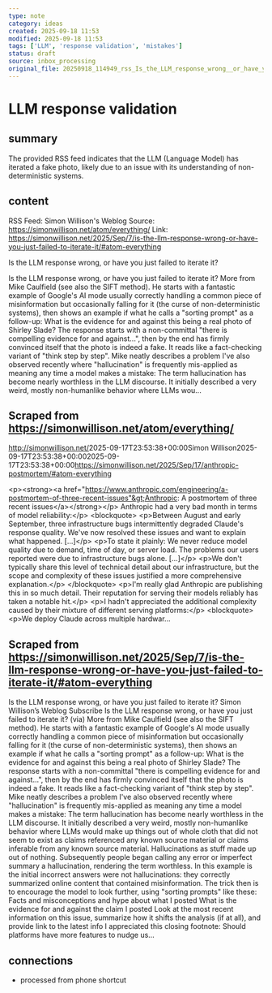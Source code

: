 ```yaml
---
type: note
category: ideas
created: 2025-09-18 11:53
modified: 2025-09-18 11:53
tags: ['LLM', 'response validation', 'mistakes']
status: draft
source: inbox_processing
original_file: 20250918_114949_rss_Is_the_LLM_response_wrong__or_have_you_just_failed.txt
---
```


# LLM response validation

## summary
The provided RSS feed indicates that the LLM (Language Model) has iterated a fake photo, likely due to an issue with its understanding of non-deterministic systems.

## content
RSS Feed: Simon Willison's Weblog
Source: https://simonwillison.net/atom/everything/
Link: https://simonwillison.net/2025/Sep/7/is-the-llm-response-wrong-or-have-you-just-failed-to-iterate-it/#atom-everything

Is the LLM response wrong, or have you just failed to iterate it?

Is the LLM response wrong, or have you just failed to iterate it? More from Mike Caulfield (see also the SIFT method). He starts with a fantastic example of Google's AI mode usually correctly handling a common piece of misinformation but occasionally falling for it (the curse of non-deterministic systems), then shows an example if what he calls a "sorting prompt" as a follow-up: What is the evidence for and against this being a real photo of Shirley Slade? The response starts with a non-committal "there is compelling evidence for and against...", then by the end has firmly convinced itself that the photo is indeed a fake. It reads like a fact-checking variant of "think step by step". Mike neatly describes a problem I've also observed recently where "hallucination" is frequently mis-applied as meaning any time a model makes a mistake: The term hallucination has become nearly worthless in the LLM discourse. It initially described a very weird, mostly non-humanlike behavior where LLMs wou...

## Scraped from https://simonwillison.net/atom/everything/
<?xml version="1.0" encoding="utf-8"?>
<feed xml:lang="en-us" xmlns="http://www.w3.org/2005/Atom"><title>Simon Willison's Weblog</title><link href="http://simonwillison.net/" rel="alternate"/><link href="http://simonwillison.net/atom/everything/" rel="self"/><id>http://simonwillison.net/</id><updated>2025-09-17T23:53:38+00:00</updated><author><name>Simon Willison</name></author><entry><title>Anthropic: A postmortem of three recent issues</title><link href="https://simonwillison.net/2025/Sep/17/anthropic-postmortem/#atom-everything" rel="alternate"/><published>2025-09-17T23:53:38+00:00</published><updated>2025-09-17T23:53:38+00:00</updated><id>https://simonwillison.net/2025/Sep/17/anthropic-postmortem/#atom-everything</id><summary type="html">
    
&lt;p&gt;&lt;strong&gt;&lt;a href="https://www.anthropic.com/engineering/a-postmortem-of-three-recent-issues"&gt;Anthropic: A postmortem of three recent issues&lt;/a&gt;&lt;/strong&gt;&lt;/p&gt;
Anthropic had a very bad month in terms of model reliability:&lt;/p&gt;
&lt;blockquote&gt;
&lt;p&gt;Between August and early September, three infrastructure bugs intermittently degraded Claude's response quality. We've now resolved these issues and want to explain what happened. [...]&lt;/p&gt;
&lt;p&gt;To state it plainly: We never reduce model quality due to demand, time of day, or server load. The problems our users reported were due to infrastructure bugs alone. [...]&lt;/p&gt;
&lt;p&gt;We don't typically share this level of technical detail about our infrastructure, but the scope and complexity of these issues justified a more comprehensive explanation.&lt;/p&gt;
&lt;/blockquote&gt;
&lt;p&gt;I'm really glad Anthropic are publishing this in so much detail. Their reputation for serving their models reliably has taken a notable hit.&lt;/p&gt;
&lt;p&gt;I hadn't appreciated the additional complexity caused by their mixture of different serving platforms:&lt;/p&gt;
&lt;blockquote&gt;
&lt;p&gt;We deploy Claude across multiple hardwar...


## Scraped from https://simonwillison.net/2025/Sep/7/is-the-llm-response-wrong-or-have-you-just-failed-to-iterate-it/#atom-everything
Is the LLM response wrong, or have you just failed to iterate it? Simon Willison’s Weblog Subscribe Is the LLM response wrong, or have you just failed to iterate it? (via) More from Mike Caulfield (see also the SIFT method). He starts with a fantastic example of Google's AI mode usually correctly handling a common piece of misinformation but occasionally falling for it (the curse of non-deterministic systems), then shows an example if what he calls a "sorting prompt" as a follow-up: What is the evidence for and against this being a real photo of Shirley Slade? The response starts with a non-committal "there is compelling evidence for and against...", then by the end has firmly convinced itself that the photo is indeed a fake. It reads like a fact-checking variant of "think step by step". Mike neatly describes a problem I've also observed recently where "hallucination" is frequently mis-applied as meaning any time a model makes a mistake: The term hallucination has become nearly worthless in the LLM discourse. It initially described a very weird, mostly non-humanlike behavior where LLMs would make up things out of whole cloth that did not seem to exist as claims referenced any known source material or claims inferable from any known source material. Hallucinations as stuff made up out of nothing. Subsequently people began calling any error or imperfect summary a hallucination, rendering the term worthless. In this example is the initial incorrect answers were not hallucinations: they correctly summarized online content that contained misinformation. The trick then is to encourage the model to look further, using "sorting prompts" like these: Facts and misconceptions and hype about what I posted What is the evidence for and against the claim I posted Look at the most recent information on this issue, summarize how it shifts the analysis (if at all), and provide link to the latest info I appreciated this closing footnote: Should platforms have more features to nudge us...


## connections
- processed from phone shortcut
